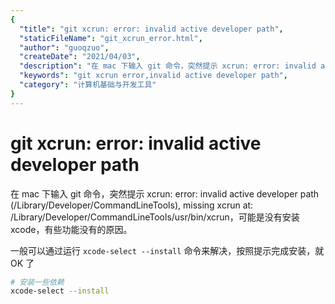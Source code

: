 ```yaml
---
{
  "title": "git xcrun: error: invalid active developer path",
  "staticFileName": "git_xcrun_error.html",
  "author": "guoqzuo",
  "createDate": "2021/04/03",
  "description": "在 mac 下输入 git 命令，突然提示 xcrun: error: invalid active developer path (/Library/Developer/CommandLineTools), missing xcrun at: /Library/Developer/CommandLineTools/usr/bin/xcrun，可能是没有安装 xcode，有些功能没有的原因。一般可以通过运行 `xcode-select --install` 命令来解决，按照提示完成安装，就 OK 了",
  "keywords": "git xcrun error,invalid active developer path",
  "category": "计算机基础与开发工具"
}
---
```

# git xcrun: error: invalid active developer path

在 mac 下输入 git 命令，突然提示 xcrun: error: invalid active developer path (/Library/Developer/CommandLineTools), missing xcrun at: /Library/Developer/CommandLineTools/usr/bin/xcrun，可能是没有安装 xcode，有些功能没有的原因。

一般可以通过运行 `xcode-select --install` 命令来解决，按照提示完成安装，就 OK 了

```bash
# 安装一些依赖
xcode-select --install
```